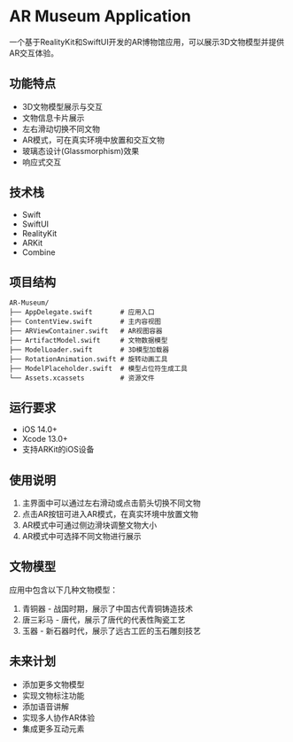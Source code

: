 # AR Museum Application

一个基于RealityKit和SwiftUI开发的AR博物馆应用，可以展示3D文物模型并提供AR交互体验。

## 功能特点

- 3D文物模型展示与交互
- 文物信息卡片展示
- 左右滑动切换不同文物
- AR模式，可在真实环境中放置和交互文物
- 玻璃态设计(Glassmorphism)效果
- 响应式交互

## 技术栈

- Swift
- SwiftUI
- RealityKit
- ARKit
- Combine

## 项目结构

```
AR-Museum/
├── AppDelegate.swift       # 应用入口
├── ContentView.swift       # 主内容视图
├── ARViewContainer.swift   # AR视图容器
├── ArtifactModel.swift     # 文物数据模型
├── ModelLoader.swift       # 3D模型加载器
├── RotationAnimation.swift # 旋转动画工具
├── ModelPlaceholder.swift  # 模型占位符生成工具
└── Assets.xcassets         # 资源文件
```

## 运行要求

- iOS 14.0+
- Xcode 13.0+
- 支持ARKit的iOS设备

## 使用说明

1. 主界面中可以通过左右滑动或点击箭头切换不同文物
2. 点击AR按钮可进入AR模式，在真实环境中放置文物
3. AR模式中可通过侧边滑块调整文物大小
4. AR模式中可选择不同文物进行展示

## 文物模型

应用中包含以下几种文物模型：

1. 青铜器 - 战国时期，展示了中国古代青铜铸造技术
2. 唐三彩马 - 唐代，展示了唐代的代表性陶瓷工艺
3. 玉器 - 新石器时代，展示了远古工匠的玉石雕刻技艺

## 未来计划

- 添加更多文物模型
- 实现文物标注功能
- 添加语音讲解
- 实现多人协作AR体验
- 集成更多互动元素 